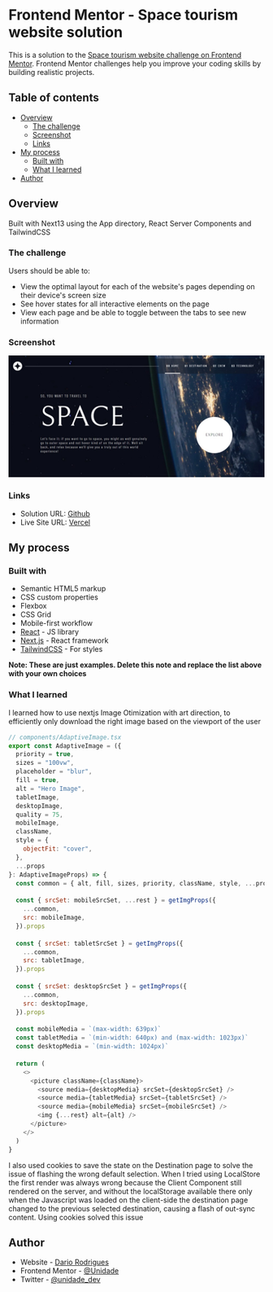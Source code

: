 # Frontend Mentor - Space tourism website solution

This is a solution to the [Space tourism website challenge on Frontend Mentor](https://www.frontendmentor.io/challenges/space-tourism-multipage-website-gRWj1URZ3). Frontend Mentor challenges help you improve your coding skills by building realistic projects.

## Table of contents

- [Overview](#overview)
  - [The challenge](#the-challenge)
  - [Screenshot](#screenshot)
  - [Links](#links)
- [My process](#my-process)
  - [Built with](#built-with)
  - [What I learned](#what-i-learned)
- [Author](#author)

## Overview

Built with Next13 using the App directory, React Server Components and TailwindCSS

### The challenge

Users should be able to:

- View the optimal layout for each of the website's pages depending on their device's screen size
- See hover states for all interactive elements on the page
- View each page and be able to toggle between the tabs to see new information

### Screenshot

![Site ScreenShot](./screenshot.jpeg)

### Links

- Solution URL: [Github](https://github.com/Unidade/space-tourism-website-main)
- Live Site URL: [Vercel](https://your-live-site-url.com)

## My process

### Built with

- Semantic HTML5 markup
- CSS custom properties
- Flexbox
- CSS Grid
- Mobile-first workflow
- [React](https://reactjs.org/) - JS library
- [Next.js](https://nextjs.org/) - React framework
- [TailwindCSS](https://tailwindcss.com/) - For styles

**Note: These are just examples. Delete this note and replace the list above with your own choices**

### What I learned

I learned how to use nextjs Image Otimization with art direction, to efficiently only download the right image based on the viewport of the user

```js
// components/AdaptiveImage.tsx
export const AdaptiveImage = ({
  priority = true,
  sizes = "100vw",
  placeholder = "blur",
  fill = true,
  alt = "Hero Image",
  tabletImage,
  desktopImage,
  quality = 75,
  mobileImage,
  className,
  style = {
    objectFit: "cover",
  },
  ...props
}: AdaptiveImageProps) => {
  const common = { alt, fill, sizes, priority, className, style, ...props }

  const { srcSet: mobileSrcSet, ...rest } = getImgProps({
    ...common,
    src: mobileImage,
  }).props

  const { srcSet: tabletSrcSet } = getImgProps({
    ...common,
    src: tabletImage,
  }).props

  const { srcSet: desktopSrcSet } = getImgProps({
    ...common,
    src: desktopImage,
  }).props

  const mobileMedia = `(max-width: 639px)`
  const tabletMedia = `(min-width: 640px) and (max-width: 1023px)`
  const desktopMedia = `(min-width: 1024px)`

  return (
    <>
      <picture className={className}>
        <source media={desktopMedia} srcSet={desktopSrcSet} />
        <source media={tabletMedia} srcSet={tabletSrcSet} />
        <source media={mobileMedia} srcSet={mobileSrcSet} />
        <img {...rest} alt={alt} />
      </picture>
    </>
  )
}

```

I also used cookies to save the state on the Destination page to solve the issue of flashing the wrong default selection. When I tried using LocalStore the first render was always wrong because the Client Component still rendered on the server, and without the localStorage available there only when the Javascript was loaded on the client-side the destination page changed to the previous selected destination, causing a flash of out-sync content. Using cookies solved this issue

## Author

- Website - [Dario Rodrigues](https://dariorodrigues.me/)
- Frontend Mentor - [@Unidade](https://www.frontendmentor.io/profile/Unidade)
- Twitter - [@unidade_dev](https://twitter.com/unidade_dev)
